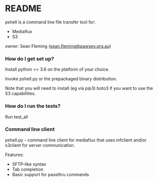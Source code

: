 # README #

pshell is a command line file transfer tool for:
- Mediaflux
- S3

owner: Sean Fleming (sean.fleming@pawsey.org.au)

### How do I get set up? ###

Install python >= 3.6 on the platform of your choice.

Invoke pshell.py or the prepackaged binary distribution.

Note that you will need to install (eg via pip3) boto3 if you want to use the S3 capabilities.

### How do I run the tests? ###

Run test_all

### Command line client ###

pshell.py - command line client for mediaflux that uses mfclient and/or s3client for server communication.

Features:
- SFTP-like syntax
- Tab completion
- Basic support for passthru commands
